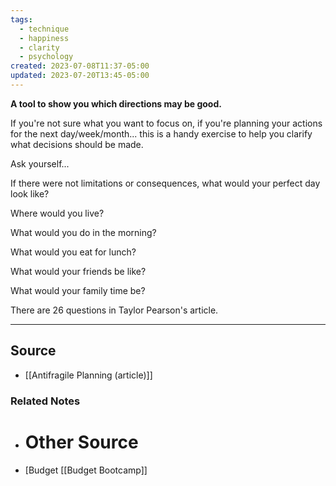 ```yaml
---
tags:
  - technique
  - happiness
  - clarity
  - psychology
created: 2023-07-08T11:37-05:00
updated: 2023-07-20T13:45-05:00
---
```

**A tool to show you which directions may be good.**

If you're not sure what you want to focus on, if you're planning your actions for the next day/week/month... this is a handy exercise to help you clarify what decisions should be made.

Ask yourself...

If there were not limitations or consequences, what would your perfect day look like?

Where would you live?

What would you do in the morning?

What would you eat for lunch?

What would your friends be like?

What would your family time be?

There are 26 questions in Taylor Pearson's article.

---

## Source
- [[Antifragile Planning (article)]]

### Related Notes
- # Other Source
- [Budget [[Budget Bootcamp]]
